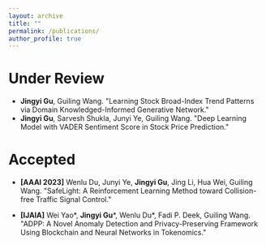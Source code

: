 ```yaml
---
layout: archive
title: ""
permalink: /publications/
author_profile: true
---
```


Under Review
======
* **Jingyi Gu**, Guiling Wang. "Learning Stock Broad-Index Trend Patterns via Domain Knowledged-Informed Generative Network."
* **Jingyi Gu**, Sarvesh Shukla, Junyi Ye, Guiling Wang. "Deep Learning Model with VADER Sentiment Score in Stock Price Prediction." 

Accepted
======
* **[AAAI 2023]** Wenlu Du, Junyi Ye, **Jingyi Gu**, Jing Li, Hua Wei, Guiling Wang. "SafeLight: A Reinforcement Learning Method toward Collision-free Traffic Signal Control."

* **[IJAIA]** Wei Yao*, **Jingyi Gu***, Wenlu Du*, Fadi P. Deek, Guiling Wang. "ADPP: A Novel Anomaly Detection and Privacy-Preserving Framework Using Blockchain and Neural Networks in Tokenomics." 

